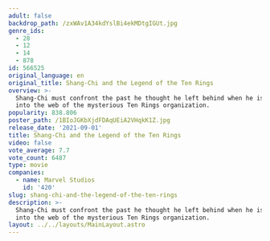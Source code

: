 ```yaml
---
adult: false
backdrop_path: /zxWAv1A34kdYslBi4ekMDtgIGUt.jpg
genre_ids:
  - 28
  - 12
  - 14
  - 878
id: 566525
original_language: en
original_title: Shang-Chi and the Legend of the Ten Rings
overview: >-
  Shang-Chi must confront the past he thought he left behind when he is drawn
  into the web of the mysterious Ten Rings organization.
popularity: 838.806
poster_path: /1BIoJGKbXjdFDAqUEiA2VHqkK1Z.jpg
release_date: '2021-09-01'
title: Shang-Chi and the Legend of the Ten Rings
video: false
vote_average: 7.7
vote_count: 6487
type: movie
companies:
  - name: Marvel Studios
    id: '420'
slug: shang-chi-and-the-legend-of-the-ten-rings
description: >-
  Shang-Chi must confront the past he thought he left behind when he is drawn
  into the web of the mysterious Ten Rings organization.
layout: ../../layouts/MainLayout.astro
---
```


